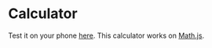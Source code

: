 # Calculator

Test it on your phone [here](https://tikhiy.github.io/calculator/).
This calculator works on [Math.js](http://mathjs.org).
